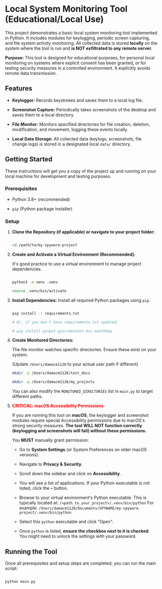 # Local System Monitoring Tool (Educational/Local Use)

This project demonstrates a basic local system monitoring tool implemented in Python. It includes modules for keylogging, periodic screen capturing, and file system activity monitoring. All collected data is stored **locally** on the system where the tool is run and **is NOT exfiltrated to any remote server.**

**Purpose:** This tool is designed for educational purposes, for personal local monitoring on systems where explicit consent has been granted, or for testing security measures in a controlled environment. It explicitly avoids remote data transmission.

## Features

* **Keylogger:** Records keystrokes and saves them to a local log file.

* **Screenshot Capture:** Periodically takes screenshots of the desktop and saves them to a local directory.

* **File Monitor:** Monitors specified directories for file creation, deletion, modification, and movement, logging these events locally.

* **Local Data Storage:** All collected data (keylogs, screenshots, file change logs) is stored in a designated local `data/` directory.

## Getting Started

These instructions will get you a copy of the project up and running on your local machine for development and testing purposes.

### Prerequisites

* Python 3.8+ (recommended)

* `pip` (Python package installer)

### Setup

1.  **Clone the Repository (if applicable) or navigate to your project folder:**

    ```bash

    cd /path/to/my-spyware-project
    ```

2.  **Create and Activate a Virtual Environment (Recommended):**

    It's good practice to use a virtual environment to manage project dependencies.

    ```bash

    python3 -m venv .venv

    source .venv/bin/activate
    ```

3.  **Install Dependencies:**
    Install all required Python packages using `pip`.

    ```bash

    pip install -r requirements.txt

    # Or, if you don't have requirements.txt updated:

    # pip install pynput pyscreenshot mss watchdog
    ```

4.  **Create Monitored Directories:**

    The file monitor watches specific directories. Ensure these exist on your system.

    (Update `/Users/damacm1126` to your actual user path if different)

    ```bash
    mkdir -p /Users/damacm1126/test_docs

    mkdir -p /Users/damacm1126/my_projects
    ```
    You can also modify the `MONITORED_DIRECTORIES` list in `main.py` to target different paths.

5.  **<span style="color:red">**CRITICAL: macOS Accessibility Permissions**</span>**

    If you are running this tool on **macOS**, the keylogger and screenshot modules require special Accessibility permissions due to macOS's strong security measures. **The tool WILL NOT function correctly (keylogging and screenshots will fail) without these permissions.**

    You **MUST** manually grant permission:

    * Go to **System Settings** (or System Preferences on older macOS versions).

    * Navigate to **Privacy & Security**.

    * Scroll down the sidebar and click on **Accessibility**.

    * You will see a list of applications. If your Python executable is not listed, click the `+` button.
    
    * Browse to your virtual environment's Python executable. This is typically located at:
        `/<path_to_your_project>/.venv/bin/python`
        For example: `/Users/damacm1126/Documents/SPYWARE/my-spyware-project/.venv/bin/python`
    * Select this `python` executable and click "Open".
    * Once `python` is listed, **ensure the checkbox next to it is checked**. You might need to unlock the settings with your password.

## Running the Tool

Once all prerequisites and setup steps are completed, you can run the main script:

```bash

python main.py